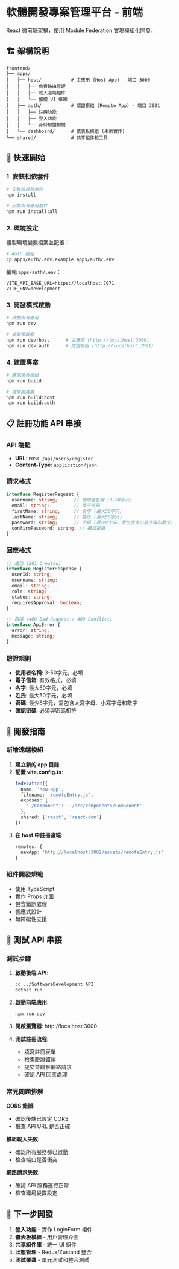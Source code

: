 # 軟體開發專案管理平台 - 前端

React 微前端架構，使用 Module Federation 實現模組化開發。

## 🏗️ 架構說明

```
frontend/
├── apps/
│   ├── host/           # 主應用 (Host App) - 端口 3000
│   │   ├── 負責路由管理
│   │   ├── 載入遠端組件
│   │   └── 整體 UI 框架
│   ├── auth/           # 認證模組 (Remote App) - 端口 3001
│   │   ├── 註冊功能
│   │   ├── 登入功能
│   │   └── 身份驗證相關
│   └── dashboard/      # 儀表板模組 (未來實作)
└── shared/             # 共享組件和工具
```

## 🚀 快速開始

### 1. 安裝相依套件

```bash
# 安裝根目錄套件
npm install

# 安裝所有應用套件
npm run install:all
```

### 2. 環境設定

複製環境變數檔案並配置：

```bash
# Auth 模組
cp apps/auth/.env.example apps/auth/.env
```

編輯 `apps/auth/.env`：
```env
VITE_API_BASE_URL=https://localhost:7071
VITE_ENV=development
```

### 3. 開發模式啟動

```bash
# 啟動所有應用
npm run dev

# 或單獨啟動
npm run dev:host      # 主應用 (http://localhost:3000)
npm run dev:auth      # 認證模組 (http://localhost:3001)
```

### 4. 建置專案

```bash
# 建置所有模組
npm run build

# 或單獨建置
npm run build:host
npm run build:auth
```

## 📋 註冊功能 API 串接

### API 端點
- **URL**: `POST /api/users/register`
- **Content-Type**: `application/json`

### 請求格式
```typescript
interface RegisterRequest {
  username: string;      // 使用者名稱 (3-50字元)
  email: string;         // 電子信箱
  firstName: string;     // 名字 (最大50字元)
  lastName: string;      // 姓氏 (最大50字元)
  password: string;      // 密碼 (最少8字元，需包含大小寫字母和數字)
  confirmPassword: string; // 確認密碼
}
```

### 回應格式
```typescript
// 成功 (201 Created)
interface RegisterResponse {
  userId: string;
  username: string;
  email: string;
  role: string;
  status: string;
  requiresApproval: boolean;
}

// 錯誤 (400 Bad Request / 409 Conflict)
interface ApiError {
  error: string;
  message: string;
}
```

### 驗證規則
- **使用者名稱**: 3-50字元，必填
- **電子信箱**: 有效格式，必填
- **名字**: 最大50字元，必填
- **姓氏**: 最大50字元，必填
- **密碼**: 最少8字元，需包含大寫字母、小寫字母和數字
- **確認密碼**: 必須與密碼相符

## 🔧 開發指南

### 新增遠端模組

1. **建立新的 app 目錄**
2. **配置 vite.config.ts**:
   ```typescript
   federation({
     name: 'new-app',
     filename: 'remoteEntry.js',
     exposes: {
       './Component': './src/components/Component'
     },
     shared: ['react', 'react-dom']
   })
   ```
3. **在 host 中註冊遠端**:
   ```typescript
   remotes: {
     newApp: 'http://localhost:3002/assets/remoteEntry.js'
   }
   ```

### 組件開發規範

- 使用 TypeScript
- 實作 Props 介面
- 包含錯誤處理
- 響應式設計
- 無障礙性支援

## 🧪 測試 API 串接

### 測試步驟

1. **啟動後端 API**:
   ```bash
   cd ../SoftwareDevelopment.API
   dotnet run
   ```

2. **啟動前端應用**:
   ```bash
   npm run dev
   ```

3. **開啟瀏覽器**: http://localhost:3000

4. **測試註冊流程**:
   - 填寫註冊表單
   - 檢查驗證錯誤
   - 提交並觀察網路請求
   - 確認 API 回應處理

### 常見問題排解

**CORS 錯誤**:
- 確認後端已設定 CORS
- 檢查 API URL 是否正確

**模組載入失敗**:
- 確認所有服務都已啟動
- 檢查端口是否衝突

**網路請求失敗**:
- 確認 API 服務運行正常
- 檢查環境變數設定

## 📝 下一步開發

1. **登入功能** - 實作 LoginForm 組件
2. **儀表板模組** - 用戶管理介面
3. **共享組件庫** - 統一 UI 組件
4. **狀態管理** - Redux/Zustand 整合
5. **測試覆蓋** - 單元測試和整合測試